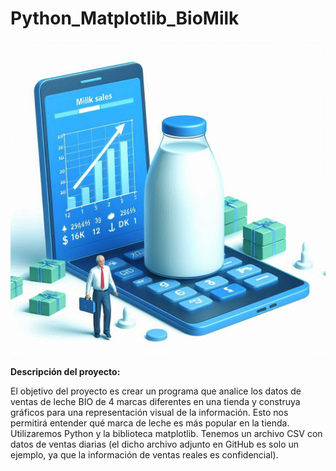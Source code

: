 # Python_Matplotlib_BioMilk
![Imagin](https://github.com/elena210910/Python_Matplotlib_BioMilk/blob/main/Milk.jfif)


**Descripción del proyecto:**

El objetivo del proyecto es crear un programa que analice los datos de ventas de leche BIO de 4 marcas diferentes en una tienda 
y construya gráficos para una representación visual de la información.
Esto nos permitirá entender qué marca de leche es más popular en la tienda. 
Utilizaremos Python y la biblioteca matplotlib. 
Tenemos un archivo CSV con datos de ventas diarias (el dicho archivo adjunto en GitHub es solo un ejemplo, ya que la información de ventas reales es confidencial).
